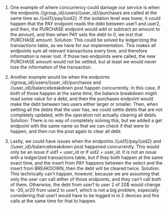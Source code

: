 1. One example of where concurrency could damage our service is when the endpoints /{group_id}/users/{user_id}/purchases are called at the same time as /{uid1}/pay/{uid2}. If the isolation level was lower, it could happen that the PAY endpoint reads the debt between user1 and user2, and then, the PURCHASE endpoint would add or subtract an amount to the amount, and then when PAY sets the debt to 0, we lost that PURCHASE amount. 
Solution: This could be solved by ledgerizing the transactions table, as we have for our implementation. This makes all endpoints sum all relevant transactions every time, and therefore information is never lost. If those two endpoints were called, the new PURCHASE amount would not be settled, but at least we would never lose the information of the transaction.

2. Another example would be when the endpoints /{group_id}/users/{user_id}/purchases and /{user_id}/balancebreakdown post happen concurrently. In this case, if both of those happen at the same time, the balance breakdown might read some value for a debt, and then the purchases endpoint would make the debt between two users either larger or smaller. Then, when settling all the debts that the user has, we could settle debts that are not completely updated, with the operation not actually clearing all debts. 
Solution: There is no way of completely solving this, but we added a get endpoint with the same name so that we can check if that were to happen, and then run the post again to clear all debt.

3. Lastly, we could have issues when the endpoints /{uid1}/pay/{uid2} and /{user_id}/balancebreakdown post happened concurrently. This would only be an issue if uid1 = user_id or if uid2 = user_id. It is not an issue with a ledgerized transactions table, but if they both happen at the same exact time, and the insert from PAY happens between the select and the insert from BREAKDOWN, then the debt will be cleared twice. 
Solution: This technically can’t happen, however, because we are assuming that only the user can call either of those endpoints, and they can’t call both of them. Otherwise, the debt from user1 to user 2 of 20$ would change to -20$, or 20$ from user2 to user1, which is not a big problem, especially considering that user1 would have to be logged in in 2 devices and fire calls at the same time for that to happen.
